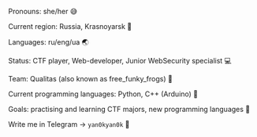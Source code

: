 Pronouns: she/her :sweat_smile:

Current region: Russia, Krasnoyarsk :evergreen_tree:

Languages: ru/eng/ua :earth_asia:

Status: CTF player, Web-developer, Junior WebSecurity specialist :computer:

Team: Qualitas (also known as free_funky_frogs) :triangular_flag_on_post:

Current programming languages: Python, C++ (Arduino) :open_file_folder:

Goals: practising and learning CTF majors, new programming languages :pushpin:

Write me in Telegram -> `yan0kyan0k` :vibration_mode:

